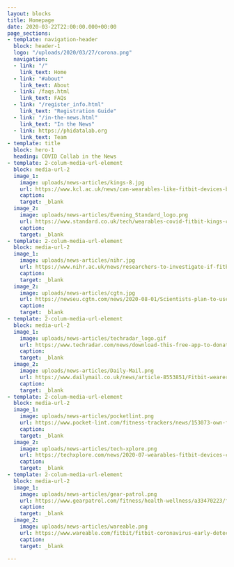 ```yaml
---
layout: blocks
title: Homepage
date: 2020-03-22T22:00:00.000+00:00
page_sections:
- template: navigation-header
  block: header-1
  logo: "/uploads/2020/03/27/corona.png"
  navigation:
  - link: "/"
    link_text: Home
  - link: "#about"
    link_text: About
  - link: /faqs.html
    link_text: FAQs
  - link: "/register_info.html"
    link_text: "Registration Guide"
  - link: "/in-the-news.html"
    link_text: "In the News"
  - link: https://phidatalab.org
    link_text: Team
- template: title
  block: hero-1
  heading: COVID Collab in the News
- template: 2-colum-media-url-element
  block: media-url-2
  image_1:
    image: uploads/news-articles/kings-8.jpg
    url: https://www.kcl.ac.uk/news/can-wearables-like-fitbit-devices-be-used-to-help-detect-covid-19
    caption:
    target: _blank
  image_2:
    image: uploads/news-articles/Evening_Standard_logo.png
    url: https://www.standard.co.uk/tech/wearables-covid-fitbit-kings-college-london-app-a4506311.html
    caption:
    target: _blank
- template: 2-colum-media-url-element
  block: media-url-2
  image_1:
    image: uploads/news-articles/nihr.jpg
    url: https://www.nihr.ac.uk/news/researchers-to-investigate-if-fitbit-devices-can-be-used-to-help-detect-covid-19/25327
    caption:
    target: _blank
  image_2:
    image: uploads/news-articles/cgtn.jpg
    url: https://newseu.cgtn.com/news/2020-08-01/Scientists-plan-to-use-wearable-tech-for-early-COVID-19-detection-SzYXo1RZ8Q/index.html
    caption:
    target: _blank
- template: 2-colum-media-url-element
  block: media-url-2
  image_1:
    image: uploads/news-articles/techradar_logo.gif
    url: https://www.techradar.com/news/download-this-free-app-to-donate-your-fitbit-data-to-covid-19-research
    caption:
    target: _blank
  image_2:
    image: uploads/news-articles/Daily-Mail.png
    url: https://www.dailymail.co.uk/news/article-8553851/Fitbit-wearers-asked-join-study-smartwatches-detect-signs-coronavirus.html
    caption:
    target: _blank
- template: 2-colum-media-url-element
  block: media-url-2
  image_1:
    image: uploads/news-articles/pocketlint.png
    url: https://www.pocket-lint.com/fitness-trackers/news/153073-own-fitbit-devices-new-king-s-college-app-uses-them-to-track-covid-19
    caption:
    target: _blank
  image_2:
    image: uploads/news-articles/tech-xplore.png
    url: https://techxplore.com/news/2020-07-wearables-fitbit-devices-covid-.html
    caption:
    target: _blank
- template: 2-colum-media-url-element
  block: media-url-2
  image_1:
    image: uploads/news-articles/gear-patrol.png
    url: https://www.gearpatrol.com/fitness/health-wellness/a33470223/fitness-trackers-coronavirus-detection/
    caption:
    target: _blank
  image_2:
    image: uploads/news-articles/wareable.png
    url: https://www.wareable.com/fitbit/fitbit-coronavirus-early-detection-research-8034
    caption:
    target: _blank

---
```

